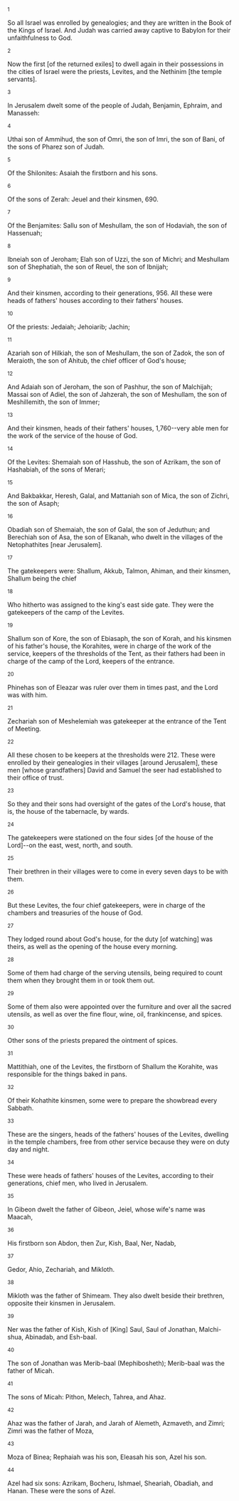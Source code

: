 <sup>1</sup> 

So all Israel was enrolled by genealogies; and they are written in the Book of the Kings of Israel. And Judah was carried away captive to Babylon for their unfaithfulness to God. 

<sup>2</sup> 

Now the first [of the returned exiles] to dwell again in their possessions in the cities of Israel were the priests, Levites, and the Nethinim [the temple servants]. 

<sup>3</sup> 

In Jerusalem dwelt some of the people of Judah, Benjamin, Ephraim, and Manasseh: 

<sup>4</sup> 

Uthai son of Ammihud, the son of Omri, the son of Imri, the son of Bani, of the sons of Pharez son of Judah. 

<sup>5</sup> 

Of the Shilonites: Asaiah the firstborn and his sons. 

<sup>6</sup> 

Of the sons of Zerah: Jeuel and their kinsmen, 690. 

<sup>7</sup> 

Of the Benjamites: Sallu son of Meshullam, the son of Hodaviah, the son of Hassenuah; 

<sup>8</sup> 

Ibneiah son of Jeroham; Elah son of Uzzi, the son of Michri; and Meshullam son of Shephatiah, the son of Reuel, the son of Ibnijah; 

<sup>9</sup> 

And their kinsmen, according to their generations, 956. All these were heads of fathers' houses according to their fathers' houses. 

<sup>10</sup> 

Of the priests: Jedaiah; Jehoiarib; Jachin; 

<sup>11</sup> 

Azariah son of Hilkiah, the son of Meshullam, the son of Zadok, the son of Meraioth, the son of Ahitub, the chief officer of God's house; 

<sup>12</sup> 

And Adaiah son of Jeroham, the son of Pashhur, the son of Malchijah; Massai son of Adiel, the son of Jahzerah, the son of Meshullam, the son of Meshillemith, the son of Immer; 

<sup>13</sup> 

And their kinsmen, heads of their fathers' houses, 1,760--very able men for the work of the service of the house of God. 

<sup>14</sup> 

Of the Levites: Shemaiah son of Hasshub, the son of Azrikam, the son of Hashabiah, of the sons of Merari; 

<sup>15</sup> 

And Bakbakkar, Heresh, Galal, and Mattaniah son of Mica, the son of Zichri, the son of Asaph; 

<sup>16</sup> 

Obadiah son of Shemaiah, the son of Galal, the son of Jeduthun; and Berechiah son of Asa, the son of Elkanah, who dwelt in the villages of the Netophathites [near Jerusalem]. 

<sup>17</sup> 

The gatekeepers were: Shallum, Akkub, Talmon, Ahiman, and their kinsmen, Shallum being the chief 

<sup>18</sup> 

Who hitherto was assigned to the king's east side gate. They were the gatekeepers of the camp of the Levites. 

<sup>19</sup> 

Shallum son of Kore, the son of Ebiasaph, the son of Korah, and his kinsmen of his father's house, the Korahites, were in charge of the work of the service, keepers of the thresholds of the Tent, as their fathers had been in charge of the camp of the Lord, keepers of the entrance. 

<sup>20</sup> 

Phinehas son of Eleazar was ruler over them in times past, and the Lord was with him. 

<sup>21</sup> 

Zechariah son of Meshelemiah was gatekeeper at the entrance of the Tent of Meeting. 

<sup>22</sup> 

All these chosen to be keepers at the thresholds were 212. These were enrolled by their genealogies in their villages [around Jerusalem], these men [whose grandfathers] David and Samuel the seer had established to their office of trust. 

<sup>23</sup> 

So they and their sons had oversight of the gates of the Lord's house, that is, the house of the tabernacle, by wards. 

<sup>24</sup> 

The gatekeepers were stationed on the four sides [of the house of the Lord]--on the east, west, north, and south. 

<sup>25</sup> 

Their brethren in their villages were to come in every seven days to be with them. 

<sup>26</sup> 

But these Levites, the four chief gatekeepers, were in charge of the chambers and treasuries of the house of God. 

<sup>27</sup> 

They lodged round about God's house, for the duty [of watching] was theirs, as well as the opening of the house every morning. 

<sup>28</sup> 

Some of them had charge of the serving utensils, being required to count them when they brought them in or took them out. 

<sup>29</sup> 

Some of them also were appointed over the furniture and over all the sacred utensils, as well as over the fine flour, wine, oil, frankincense, and spices. 

<sup>30</sup> 

Other sons of the priests prepared the ointment of spices. 

<sup>31</sup> 

Mattithiah, one of the Levites, the firstborn of Shallum the Korahite, was responsible for the things baked in pans. 

<sup>32</sup> 

Of their Kohathite kinsmen, some were to prepare the showbread every Sabbath. 

<sup>33</sup> 

These are the singers, heads of the fathers' houses of the Levites, dwelling in the temple chambers, free from other service because they were on duty day and night. 

<sup>34</sup> 

These were heads of fathers' houses of the Levites, according to their generations, chief men, who lived in Jerusalem. 

<sup>35</sup> 

In Gibeon dwelt the father of Gibeon, Jeiel, whose wife's name was Maacah, 

<sup>36</sup> 

His firstborn son Abdon, then Zur, Kish, Baal, Ner, Nadab, 

<sup>37</sup> 

Gedor, Ahio, Zechariah, and Mikloth. 

<sup>38</sup> 

Mikloth was the father of Shimeam. They also dwelt beside their brethren, opposite their kinsmen in Jerusalem. 

<sup>39</sup> 

Ner was the father of Kish, Kish of [King] Saul, Saul of Jonathan, Malchi-shua, Abinadab, and Esh-baal. 

<sup>40</sup> 

The son of Jonathan was Merib-baal (Mephibosheth); Merib-baal was the father of Micah. 

<sup>41</sup> 

The sons of Micah: Pithon, Melech, Tahrea, and Ahaz. 

<sup>42</sup> 

Ahaz was the father of Jarah, and Jarah of Alemeth, Azmaveth, and Zimri; Zimri was the father of Moza, 

<sup>43</sup> 

Moza of Binea; Rephaiah was his son, Eleasah his son, Azel his son. 

<sup>44</sup> 

Azel had six sons: Azrikam, Bocheru, Ishmael, Sheariah, Obadiah, and Hanan. These were the sons of Azel.